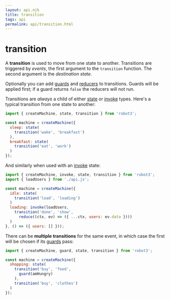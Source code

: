 ```yaml
---
layout: api.njk
title: transition
tags: api
permalink: api/transition.html
---
```


# transition

A __transition__ is used to move from one state to another. Transitions are triggered by *events*, the first argument to the `transition` function. The second argument is the *destination state*.

Optionally you can add [guards](./guard.html) and [reducers](./reduce.html) to transitions. Guards will be applied first; if a guard returns `false` the reducers will not run.

Transitions are *always* a child of either [state](./state.html) or [invoke](./invoke.html) types. Here's a typical transition from one state to another:

```js
import { createMachine, state, transition } from 'robot3';

const machine = createMachine({
  sleep: state(
    transition('wake', 'breakfast')
  ),
  breakfast: state(
    transition('eat', 'work')
  )
});
```

And similarly when used with an [invoke](./invoke.html) state:

```js
import { createMachine, invoke, state, transition } from 'robot3';
import { loadUsers } from './api.js';

const machine = createMachine({
  idle: state(
    transition('load', 'loading')
  )
  loading: invoke(loadUsers,
    transition('done', 'show',
      reduce((ctx, ev) => ({ ...ctx, users: ev.data })))
  )
}, () => ({ users: [] }));
```

There can be __multiple transitions__ for the same event, in which case the first will be chosen if its [guards](./guard.html) pass:

```js
import { createMachine, guard, state, transition } from 'robot3';

const machine = createMachine({
  shopping: state(
    transition('buy', 'food',
      guard(amHungry)
    ),
    transition('buy', 'clothes')
  )
});
```
